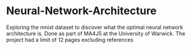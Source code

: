 # Neural-Network-Architecture
Exploring the mnist dataset to discover what the optimal neural network architecture is. Done as part of MA4J5 at the University of Warwick.
The project had a limit of 12 pages excluding references
